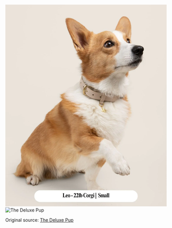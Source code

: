 ![The Deluxe Pup](https://raw.githubusercontent.com/nikole-flowers/leo-work/main/TheDeluxePup/TDP.jpg "The Deluxe Pup")
![The Deluxe Pup](https://raw.githubusercontent.com/nikole-flowers/leo-work/main/TheDeluxePup/TDP2.jpg "The Deluxe Pup")

Original source: [The Deluxe Pup](https://thedeluxepup.com/collections/little-life/products/beverlycollar-biscoff)